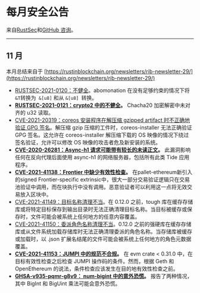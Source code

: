 # 每月安全公告

来自[RustSec](https://rustsec.org/advisories/)和[GitHub 咨询](https://github.com/advisories?query=ecosystem%3Arust)。

---



## 11 月 

本月总结来自于  [https://rustinblockchain.org/newsletters/rib-newsletter-29/](https://rustinblockchain.org/newsletters/rib-newsletter-29/)

- [RUSTSEC-2021-0120：不健全](https://rustsec.org/advisories/RUSTSEC-2021-0120.html)。abomonation 在没有足够约束的情况下将` &T `转换为` &[u8]` 和从 `&[u8] `转换。
- **[RUSTSEC-2021-0121：crypto2 中的不健全](https://rustsec.org/advisories/RUSTSEC-2021-0121.html)。** Chacha20 加密解密中未对齐的 u32 读取。
- [CVE-2021-20319：coreos 安装程序在解压缩 gzipped artifact 时不正确地验证 GPG 签名](https://github.com/advisories/GHSA-3r3g-g73x-g593)。解压缩 gzip 压缩的工件时，coreos-installer 无法正确验证 GPG 签名。这允许在 coreos-installer 解压缩下载的 OS 映像的情况下绕过签名验证，允许可以修改 OS 映像的攻击者危及新安装的系统。
- **[CVE-2020-26281：Async-h1 请求可能带有较长的未读正文](https://github.com/advisories/GHSA-4vr9-8cjf-vf9c)。** 此漏洞影响任何在反向代理后面使用 async-h1 的网络服务器，包括所有此类 Tide 应用程序。
- **[CVE-2021-41138：Frontier 中缺少有效性检查](https://github.com/advisories/GHSA-vj62-g63v-f8mf)。** 在pallet-ethereum新引入的signed Frontier-specific extrinsic中，很大一部分交易验证逻辑只在交易池验证中调用，而在块执行中没有调用。恶意验证者可以利用这一点将无效交易放入区块中。
- [CVE-2021-41149：目标名称清理不当](https://github.com/advisories/GHSA-x3r5-q6mj-m485)。在 0.12.0 之前，tough 库在缓存存储库或将特定目标保存到输出目录时无法正确清理目标名称。当目标被缓存或保存时，文件可能会被系统上任何地方的任意内容覆盖。
- [CVE-2021-41150：委派角色名称清理不当](https://github.com/advisories/GHSA-r56q-vv3c-6g9c)。0.12.0 之前的强硬库在缓存存储库或从文件系统加载存储库时无法正确清理委派的角色名称。当存储库被缓存或加载时，以 .json 扩展名结尾的文件可能会被系统上任何地方的角色元数据覆盖。
- **[CVE-2021-41153：JUMPI 中的规范不合规](https://github.com/advisories/GHSA-pvh2-pj76-4m96)。** 在 evm crate < 0.31.0 中，在目标有效性检查之后检查 JUMPI 操作码的条件。然而，根据 Geth 和 OpenEthereum 的说法，条件检查应该发生在目的地有效性检查之前。
- **[GHSA-v935-pqmr-g8v9： num-bigint 中的意外恐慌](https://github.com/advisories/GHSA-v935-pqmr-g8v9)。** 报告了两种情况，其中 BigInt 和 BigUint 乘法可能会意外恐慌。